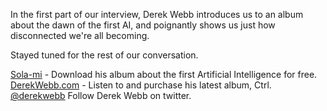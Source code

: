 In the first part of our interview, Derek Webb introduces us to an album about the dawn of the first AI, and poignantly shows us just how disconnected we're all becoming.

Stayed tuned for the rest of our conversation.

[Sola-mi](http://sola-mi.com/) - Download his album about the first Artificial Intelligence for free.
[DerekWebb.com](http://www.derekwebb.com/) - Listen to and purchase his latest album, Ctrl.
[@derekwebb](https://twitter.com/derekwebb) Follow Derek Webb on twitter.